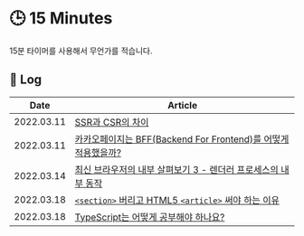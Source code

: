 # 🕒 15 Minutes

15분 타이머를 사용해서 무언가를 적습니다.

## 📜 Log

<!-- prettier-ignore-start -->
| Date | Article |
| ---- | ------- |
| 2022.03.11 | [SSR과 CSR의 차이](https://velog.io/@vagabondms/%EA%B8%B0%EC%88%A0-%EC%8A%A4%ED%84%B0%EB%94%94-SSR%EA%B3%BC-CSR%EC%9D%98-%EC%B0%A8%EC%9D%B4) |
| 2022.03.11 | [카카오페이지는 BFF(Backend For Frontend)를 어떻게 적용했을까?](https://fe-developers.kakaoent.com/2022/220310-kakaopage-bff/) |
| 2022.03.14 | [최신 브라우저의 내부 살펴보기 3 - 렌더러 프로세스의 내부 동작](https://d2.naver.com/helloworld/5237120) |
| 2022.03.18 | [`<section>` 버리고 HTML5 `<article>` 써야 하는 이유](https://webactually.com/2020/03/03/%3Csection%3E%EC%9D%84-%EB%B2%84%EB%A6%AC%EA%B3%A0-HTML5-%3Carticle%3E%EC%9D%84-%EC%8D%A8%EC%95%BC-%ED%95%98%EB%8A%94-%EC%9D%B4%EC%9C%A0/) |
| 2022.03.18 | [TypeScript는 어떻게 공부해야 하나요?](https://yozm.wishket.com/magazine/detail/1376/) |
<!-- prettier-ignore-end -->
